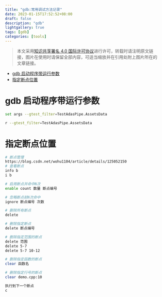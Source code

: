 ```yaml
---
title: "gdb:常用调试方法记录"
date: 2023-01-15T17:52:52+08:00
draft: false
description: "gdb"
lightgallery: true
tags: [gdb]
categories: [tools]
---
```


> 本文采用[知识共享署名 4.0 国际许可协议](http://creativecommons.org/licenses/by/4.0/)进行许可，转载时请注明原文链接，图片在使用时请保留全部内容，可适当缩放并在引用处附上图片所在的文章链接。

<!-- TOC -->

- [gdb 启动程序带运行参数](#gdb-启动程序带运行参数)
- [指定断点位置](#指定断点位置)

<!-- /TOC -->

# gdb 启动程序带运行参数

```bash
set args --gtest_filter=TestAdasPipe.AssetsData

r --gtest_filter=TestAdasPipe.AssetsData
```



# 指定断点位置

```bash
# 断点管理
https://blog.csdn.net/wohu1104/article/details/125052150
# 查看断点
info b
i b

# 启用断点并命中N次
enable count 数量 断点编号

# 忽略断点前N次命中
ignore 断点编号 次数

# 删除所有断点
delete

# 删除指定断点
delete 断点编号

# 删除指定范围的断点
delete 范围
delete 5-7
delete 5-7 10-12

# 删除指定函数的断点
clear 函数名

# 删除指定行号的断点
clear demo.cpp:10

执行到下一个断点
c
```



